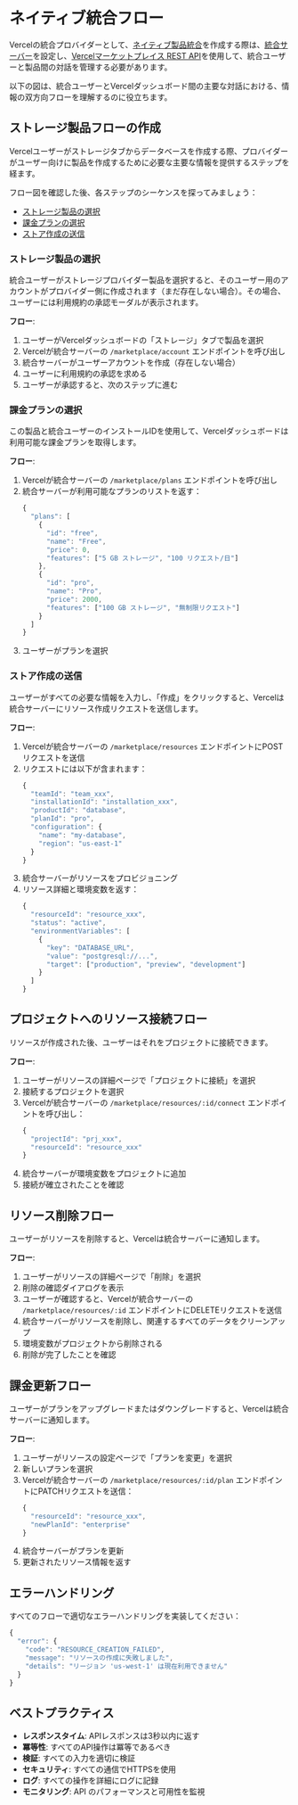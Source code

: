 # ネイティブ統合フロー

Vercelの統合プロバイダーとして、[ネイティブ製品統合](/docs/integrations/marketplace-product)を作成する際は、[統合サーバー](https://github.com/vercel/example-marketplace-integration)を設定し、[Vercelマーケットプレイス REST API](/docs/integrations/marketplace-api)を使用して、統合ユーザーと製品間の対話を管理する必要があります。

以下の図は、統合ユーザーとVercelダッシュボード間の主要な対話における、情報の双方向フローを理解するのに役立ちます。

## ストレージ製品フローの作成

Vercelユーザーがストレージタブからデータベースを作成する際、プロバイダーがユーザー向けに製品を作成するために必要な主要な情報を提供するステップを経ます。

フロー図を確認した後、各ステップのシーケンスを探ってみましょう：

- [ストレージ製品の選択](#ストレージ製品の選択)
- [課金プランの選択](#課金プランの選択)
- [ストア作成の送信](#ストア作成の送信)

### ストレージ製品の選択

統合ユーザーがストレージプロバイダー製品を選択すると、そのユーザー用のアカウントがプロバイダー側に作成されます（まだ存在しない場合）。その場合、ユーザーには利用規約の承認モーダルが表示されます。

**フロー**:
1. ユーザーがVercelダッシュボードの「ストレージ」タブで製品を選択
2. Vercelが統合サーバーの `/marketplace/account` エンドポイントを呼び出し
3. 統合サーバーがユーザーアカウントを作成（存在しない場合）
4. ユーザーに利用規約の承認を求める
5. ユーザーが承認すると、次のステップに進む

### 課金プランの選択

この製品と統合ユーザーのインストールIDを使用して、Vercelダッシュボードは利用可能な課金プランを取得します。

**フロー**:
1. Vercelが統合サーバーの `/marketplace/plans` エンドポイントを呼び出し
2. 統合サーバーが利用可能なプランのリストを返す：
   ```typescript
   {
     "plans": [
       {
         "id": "free",
         "name": "Free",
         "price": 0,
         "features": ["5 GB ストレージ", "100 リクエスト/日"]
       },
       {
         "id": "pro",
         "name": "Pro",
         "price": 2000,
         "features": ["100 GB ストレージ", "無制限リクエスト"]
       }
     ]
   }
   ```
3. ユーザーがプランを選択

### ストア作成の送信

ユーザーがすべての必要な情報を入力し、「作成」をクリックすると、Vercelは統合サーバーにリソース作成リクエストを送信します。

**フロー**:
1. Vercelが統合サーバーの `/marketplace/resources` エンドポイントにPOSTリクエストを送信
2. リクエストには以下が含まれます：
   ```typescript
   {
     "teamId": "team_xxx",
     "installationId": "installation_xxx",
     "productId": "database",
     "planId": "pro",
     "configuration": {
       "name": "my-database",
       "region": "us-east-1"
     }
   }
   ```
3. 統合サーバーがリソースをプロビジョニング
4. リソース詳細と環境変数を返す：
   ```typescript
   {
     "resourceId": "resource_xxx",
     "status": "active",
     "environmentVariables": [
       {
         "key": "DATABASE_URL",
         "value": "postgresql://...",
         "target": ["production", "preview", "development"]
       }
     ]
   }
   ```

## プロジェクトへのリソース接続フロー

リソースが作成された後、ユーザーはそれをプロジェクトに接続できます。

**フロー**:
1. ユーザーがリソースの詳細ページで「プロジェクトに接続」を選択
2. 接続するプロジェクトを選択
3. Vercelが統合サーバーの `/marketplace/resources/:id/connect` エンドポイントを呼び出し：
   ```typescript
   {
     "projectId": "prj_xxx",
     "resourceId": "resource_xxx"
   }
   ```
4. 統合サーバーが環境変数をプロジェクトに追加
5. 接続が確立されたことを確認

## リソース削除フロー

ユーザーがリソースを削除すると、Vercelは統合サーバーに通知します。

**フロー**:
1. ユーザーがリソースの詳細ページで「削除」を選択
2. 削除の確認ダイアログを表示
3. ユーザーが確認すると、Vercelが統合サーバーの `/marketplace/resources/:id` エンドポイントにDELETEリクエストを送信
4. 統合サーバーがリソースを削除し、関連するすべてのデータをクリーンアップ
5. 環境変数がプロジェクトから削除される
6. 削除が完了したことを確認

## 課金更新フロー

ユーザーがプランをアップグレードまたはダウングレードすると、Vercelは統合サーバーに通知します。

**フロー**:
1. ユーザーがリソースの設定ページで「プランを変更」を選択
2. 新しいプランを選択
3. Vercelが統合サーバーの `/marketplace/resources/:id/plan` エンドポイントにPATCHリクエストを送信：
   ```typescript
   {
     "resourceId": "resource_xxx",
     "newPlanId": "enterprise"
   }
   ```
4. 統合サーバーがプランを更新
5. 更新されたリソース情報を返す

## エラーハンドリング

すべてのフローで適切なエラーハンドリングを実装してください：

```typescript
{
  "error": {
    "code": "RESOURCE_CREATION_FAILED",
    "message": "リソースの作成に失敗しました",
    "details": "リージョン 'us-west-1' は現在利用できません"
  }
}
```

## ベストプラクティス

- **レスポンスタイム**: APIレスポンスは3秒以内に返す
- **冪等性**: すべてのAPI操作は冪等であるべき
- **検証**: すべての入力を適切に検証
- **セキュリティ**: すべての通信でHTTPSを使用
- **ログ**: すべての操作を詳細にログに記録
- **モニタリング**: API のパフォーマンスと可用性を監視
